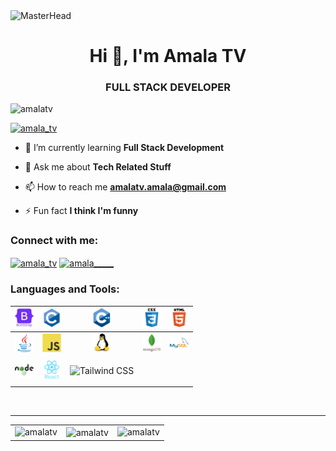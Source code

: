 <img src="https://i.giphy.com/media/v1.Y2lkPTc5MGI3NjExb241czQ2dGswZ2MycDNvMmZ1a3p1eWxqZzhiNG9jdWE0eHYzcjA5dSZlcD12MV9pbnRlcm5hbF9naWZfYnlfaWQmY3Q9Zw/L1R1tvI9svkIWwpVYr/giphy.gif" style="width: 1000px; height:350px; object-fit:cover"  alt="MasterHead">

<h1 align="center">Hi 👋, I'm Amala TV</h1>
<h3 align="center">FULL STACK DEVELOPER</h3>

<p align="left"> <img src="https://komarev.com/ghpvc/?username=amalatv&label=Profile%20views&color=0e75b6&style=flat" alt="amalatv" /> </p>

<p align="left"> <a href="https://twitter.com/amala_tv" target="blank"><img src="https://img.shields.io/twitter/follow/amala_tv?logo=twitter&style=for-the-badge" alt="amala_tv" /></a> </p>

- 🌱 I’m currently learning **Full Stack Development**

- 💬 Ask me about **Tech Related Stuff**

- 📫 How to reach me **amalatv.amala@gmail.com**

- ⚡ Fun fact **I think I'm funny**

<h3 align="left">Connect with me:</h3>
<p align="left">
<a href="https://twitter.com/amala_tv" target="blank"><img align="center" src="https://raw.githubusercontent.com/rahuldkjain/github-profile-readme-generator/master/src/images/icons/Social/twitter.svg" alt="amala_tv" height="30" width="40" /></a>
<a href="https://instagram.com/amala_______" target="blank"><img align="center" src="https://raw.githubusercontent.com/rahuldkjain/github-profile-readme-generator/master/src/images/icons/Social/instagram.svg" alt="amala_____" height="30" width="40" /></a>
</p>

### Languages and Tools:

| <img src="https://raw.githubusercontent.com/devicons/devicon/master/icons/bootstrap/bootstrap-plain-wordmark.svg" alt="Bootstrap" width="30" height="30"/> | <img src="https://raw.githubusercontent.com/devicons/devicon/master/icons/c/c-original.svg" alt="C" width="30" height="30"/> | <img src="https://raw.githubusercontent.com/devicons/devicon/master/icons/cplusplus/cplusplus-original.svg" alt="C++" width="30" height="30"/> | <img src="https://raw.githubusercontent.com/devicons/devicon/master/icons/css3/css3-original-wordmark.svg" alt="CSS" width="30" height="30"/> | <img src="https://raw.githubusercontent.com/devicons/devicon/master/icons/html5/html5-original-wordmark.svg" alt="HTML5" width="30" height="30"/> |
|:--------------------------------:|:--------------------------------:|:--------------------------------:|:--------------------------------:|:--------------------------------:|
| <img src="https://raw.githubusercontent.com/devicons/devicon/master/icons/java/java-original.svg" alt="Java" width="30" height="30"/> | <img src="https://raw.githubusercontent.com/devicons/devicon/master/icons/javascript/javascript-original.svg" alt="JavaScript" width="30" height="30"/> | <img src="https://raw.githubusercontent.com/devicons/devicon/master/icons/linux/linux-original.svg" alt="Linux" width="30" height="30"/> | <img src="https://raw.githubusercontent.com/devicons/devicon/master/icons/mongodb/mongodb-original-wordmark.svg" alt="MongoDB" width="30" height="30"/> | <img src="https://raw.githubusercontent.com/devicons/devicon/master/icons/mysql/mysql-original-wordmark.svg" alt="MySQL" width="30" height="30"/> |
||
| <img src="https://raw.githubusercontent.com/devicons/devicon/master/icons/nodejs/nodejs-original-wordmark.svg" alt="Node.js" width="30" height="30"/> | <img src="https://raw.githubusercontent.com/devicons/devicon/master/icons/react/react-original-wordmark.svg" alt="React" width="30" height="30"/> | <img src="https://www.vectorlogo.zone/logos/tailwindcss/tailwindcss-icon.svg" alt="Tailwind CSS" width="30" height="30"/> | | |
||


<p>&nbsp;</p>

<hr>

<table>
  <tr>
    <td>
      <img align="right" src="https://github-readme-stats.vercel.app/api/top-langs?username=amalatv&show_icons=true&locale=en&layout=compact&theme=tokyonight" alt="amalatv" />
    </td>
    <td>
      <img align="center" src="https://github-readme-stats.vercel.app/api?username=amalatv&show_icons=true&locale=en" alt="amalatv" />
    </td>
    <td>
      <img align="right" src="https://github-readme-streak-stats.herokuapp.com/?user=amalatv&" alt="amalatv" />
    </td>
  </tr>
